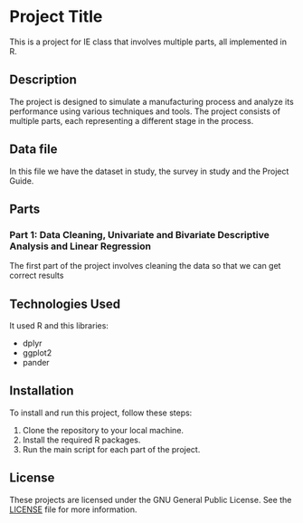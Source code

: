 # Project Title

This is a project for IE class that involves multiple parts, all implemented in R.

## Description

The project is designed to simulate a manufacturing process and analyze its performance using various techniques and tools. The project consists of multiple parts, each representing a different stage in the process.

## Data file

In this file we have the dataset in study, the survey in study and the Project Guide.

## Parts

### Part 1: Data Cleaning, Univariate and Bivariate Descriptive Analysis and Linear Regression

The first part of the project involves cleaning the data so that we can get correct results


## Technologies Used

It used R and this libraries:

- dplyr
- ggplot2
- pander

## Installation

To install and run this project, follow these steps:

1. Clone the repository to your local machine.
2. Install the required R packages.
3. Run the main script for each part of the project.

## License

These projects are licensed under the GNU General Public License. See the [LICENSE](LICENSE) file for more information.


